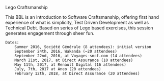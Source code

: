 Lego Craftsmanship

This BBL is an introduction to Software Craftsmanship, offering first hand experience of what is simplicity, Test Driven Development as well as Technical Debt. Based on series of Lego based exercises, this session generates engagement through sheer fun.

    Dates:
        Summer 2016, Société Générale (8 attendees): initial version
        September 24th, 2016, Wakanda (~20 attendees)
        September 22nd, 2016, at Voyages-sncf.com (14 attendees)
        March 21st, 2017, at Direct Assurance (10 attendees)
        May 11th, 2017, at Renault Digital (16 attendees)
        July, 7th, 2017 at Aneo (20 attendees)
        February 12th, 2018, at Direct Assurance (20 attendees)
